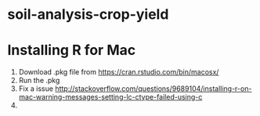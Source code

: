 # soil-analysis-crop-yield



# Installing R for Mac
1. Download .pkg file from https://cran.rstudio.com/bin/macosx/
2. Run the .pkg
3. Fix a issue http://stackoverflow.com/questions/9689104/installing-r-on-mac-warning-messages-setting-lc-ctype-failed-using-c
4. 
